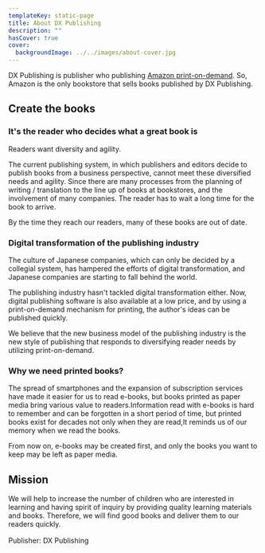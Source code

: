 ```yaml
---
templateKey: static-page
title: About DX Publishing
description: "" 
hasCover: true
cover:
  backgroundImage: ../../images/about-cover.jpg
---
```


DX Publishing is publisher who publishing [Amazon print-on-demand](https://www.amazon.co.jp/gp/help/customer/display.html?nodeId=201998960). So, Amazon is the only bookstore that sells books published by DX Publishing.

## Create the books

### It's the reader who decides what a great book is
Readers want diversity and agility.

The current publishing system, in which publishers and editors decide to publish books from a business perspective, cannot meet these diversified needs and agility. Since there are many processes from the planning of writing / translation to the line up of books at bookstores, and the involvement of many companies. The reader has to wait a long time for the book to arrive.

By the time they reach our readers, many of these books are out of date.

### Digital transformation of the publishing industry
The culture of Japanese companies, which can only be decided by a collegial system, has hampered the efforts of digital transformation, and Japanese companies are starting to fall behind the world.

The publishing industry hasn't tackled digital transformation either. Now, digital publishing software is also available at a low price, and by using a print-on-demand mechanism for printing, the author's ideas can be published quickly.

We believe that the new business model of the publishing industry is the new style of publishing that responds to diversifying reader needs by utilizing print-on-demand.

### Why we need printed books?
The spread of smartphones and the expansion of subscription services have made it easier for us to read e-books, but books printed as paper media bring various value to readers.Information read with e-books is hard to remember and can be forgotten in a short period of time, but printed books exist for decades not only when they are read,It reminds us of our memory when we read the books.

From now on, e-books may be created first, and only the books you want to keep may be left as paper media.

## Mission
We will help to increase the number of children who are interested in learning and having spirit of inquiry by providing quality learning materials and books. Therefore, we will find good books and deliver them to our readers quickly.

Publisher: DX Publishing　
